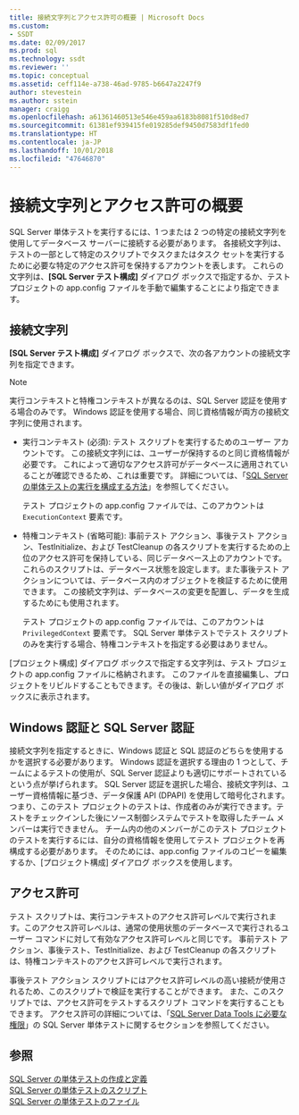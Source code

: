 ```yaml
---
title: 接続文字列とアクセス許可の概要 | Microsoft Docs
ms.custom:
- SSDT
ms.date: 02/09/2017
ms.prod: sql
ms.technology: ssdt
ms.reviewer: ''
ms.topic: conceptual
ms.assetid: ceff114e-a738-46ad-9785-b6647a2247f9
author: stevestein
ms.author: sstein
manager: craigg
ms.openlocfilehash: a61361460513e546e459aa6183b8081f510d8ed7
ms.sourcegitcommit: 61381ef939415fe019285def9450d7583df1fed0
ms.translationtype: HT
ms.contentlocale: ja-JP
ms.lasthandoff: 10/01/2018
ms.locfileid: "47646870"
---
```

# <a name="overview-of-connection-strings-and-permissions"></a>接続文字列とアクセス許可の概要
SQL Server 単体テストを実行するには、1 つまたは 2 つの特定の接続文字列を使用してデータベース サーバーに接続する必要があります。 各接続文字列は、テストの一部として特定のスクリプトでタスクまたはタスク セットを実行するために必要な特定のアクセス許可を保持するアカウントを表します。 これらの文字列は、**[SQL Server テスト構成]** ダイアログ ボックスで指定するか、テスト プロジェクトの app.config ファイルを手動で編集することにより指定できます。  
  
## <a name="connection-strings"></a>接続文字列  
**[SQL Server テスト構成]** ダイアログ ボックスで、次の各アカウントの接続文字列を指定できます。  
  
> [!NOTE]  
> 実行コンテキストと特権コンテキストが異なるのは、SQL Server 認証を使用する場合のみです。 Windows 認証を使用する場合、同じ資格情報が両方の接続文字列に使用されます。  
  
-   実行コンテキスト (必須): テスト スクリプトを実行するためのユーザー アカウントです。 この接続文字列には、ユーザーが保持するのと同じ資格情報が必要です。 これによって適切なアクセス許可がデータベースに適用されていることが確認できるため、これは重要です。 詳細については、「[SQL Server の単体テストの実行を構成する方法](../ssdt/how-to-configure-sql-server-unit-test-execution.md)」を参照してください。  
  
    テスト プロジェクトの app.config ファイルでは、このアカウントは `ExecutionContext` 要素です。  
  
-   特権コンテキスト (省略可能): 事前テスト アクション、事後テスト アクション、TestInitialize、および TestCleanup の各スクリプトを実行するための上位のアクセス許可を保持している、同じデータベース上のアカウントです。 これらのスクリプトは、データベース状態を設定します。また事後テスト アクションについては、データベース内のオブジェクトを検証するために使用できます。 この接続文字列は、データベースの変更を配置し、データを生成するためにも使用されます。  
  
    テスト プロジェクトの app.config ファイルでは、このアカウントは `PrivilegedContext` 要素です。 SQL Server 単体テストでテスト スクリプトのみを実行する場合、特権コンテキストを指定する必要はありません。  
  
[プロジェクト構成] ダイアログ ボックスで指定する文字列は、テスト プロジェクトの app.config ファイルに格納されます。 このファイルを直接編集し、プロジェクトをリビルドすることもできます。その後は、新しい値がダイアログ ボックスに表示されます。  
  
## <a name="windows-authentication-versus-sql-server-authentication"></a>Windows 認証と SQL Server 認証  
接続文字列を指定するときに、Windows 認証と SQL 認証のどちらを使用するかを選択する必要があります。 Windows 認証を選択する理由の 1 つとして、チームによるテストの使用が、SQL Server 認証よりも適切にサポートされているという点が挙げられます。 SQL Server 認証を選択した場合、接続文字列は、ユーザー資格情報に基づき、データ保護 API (DPAPI) を使用して暗号化されます。 つまり、このテスト プロジェクトのテストは、作成者のみが実行できます。テストをチェックインした後にソース制御システムでテストを取得したチーム メンバーは実行できません。 チーム内の他のメンバーがこのテスト プロジェクトのテストを実行するには、自分の資格情報を使用してテスト プロジェクトを再構成する必要があります。 そのためには、app.config ファイルのコピーを編集するか、[プロジェクト構成] ダイアログ ボックスを使用します。  
  
## <a name="permissions"></a>アクセス許可  
テスト スクリプトは、実行コンテキストのアクセス許可レベルで実行されます。このアクセス許可レベルは、通常の使用状態のデータベースで実行されるユーザー コマンドに対して有効なアクセス許可レベルと同じです。 事前テスト アクション、事後テスト、TestInitialize、および TestCleanup の各スクリプトは、特権コンテキストのアクセス許可レベルで実行されます。  
  
事後テスト アクション スクリプトにはアクセス許可レベルの高い接続が使用されるため、このスクリプトで検証を実行することができます。 また、このスクリプトでは、アクセス許可をテストするスクリプト コマンドを実行することもできます。 アクセス許可の詳細については、「[SQL Server Data Tools に必要な権限](../ssdt/required-permissions-for-sql-server-data-tools.md)」の SQL Server 単体テストに関するセクションを参照してください。  
  
## <a name="see-also"></a>参照  
[SQL Server の単体テストの作成と定義](../ssdt/creating-and-defining-sql-server-unit-tests.md)  
[SQL Server の単体テストのスクリプト](../ssdt/scripts-in-sql-server-unit-tests.md)  
[SQL Server の単体テストのファイル](../ssdt/sql-server-unit-test-files.md)  
  
